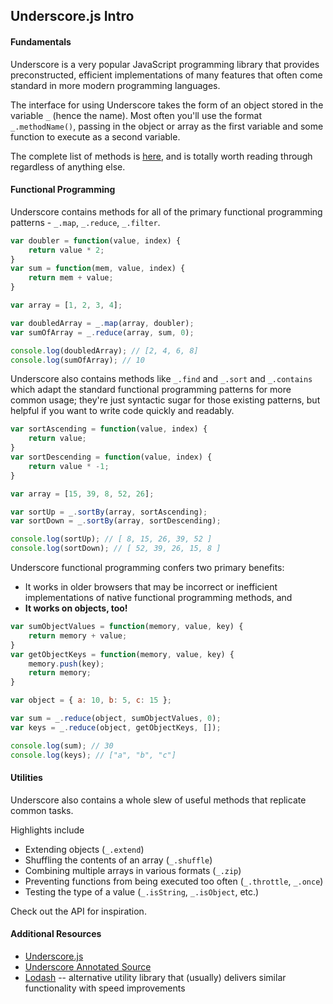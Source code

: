 ## Underscore.js Intro

#### Fundamentals

Underscore is a very popular JavaScript programming library that provides preconstructed, efficient implementations of many features that often come standard in more modern programming languages. 

The interface for using Underscore takes the form of an object stored in the variable `_` (hence the name). Most often you'll use the format `_.methodName()`, passing in the object or array as the first variable and some function to execute as a second variable.

The complete list of methods is [here](http://underscorejs.org/), and is totally worth reading through regardless of anything else.

#### Functional Programming

Underscore contains methods for all of the primary functional programming patterns - `_.map`, `_.reduce`, `_.filter`.

```js
var doubler = function(value, index) { 
    return value * 2; 
}
var sum = function(mem, value, index) {
    return mem + value;
}

var array = [1, 2, 3, 4];

var doubledArray = _.map(array, doubler);
var sumOfArray = _.reduce(array, sum, 0);

console.log(doubledArray); // [2, 4, 6, 8]
console.log(sumOfArray); // 10
```

Underscore also contains methods like `_.find` and `_.sort` and `_.contains` which adapt the standard functional programming patterns for more common usage; they're just syntactic sugar for those existing patterns, but helpful if you want to write code quickly and readably.

```js
var sortAscending = function(value, index) {
    return value;
}
var sortDescending = function(value, index) {
    return value * -1;
}

var array = [15, 39, 8, 52, 26];

var sortUp = _.sortBy(array, sortAscending);
var sortDown = _.sortBy(array, sortDescending);

console.log(sortUp); // [ 8, 15, 26, 39, 52 ]
console.log(sortDown); // [ 52, 39, 26, 15, 8 ]
```

Underscore functional programming confers two primary benefits:

* It works in older browsers that may be incorrect or inefficient implementations of native functional programming methods, and
* **It works on objects, too!**

```js
var sumObjectValues = function(memory, value, key) {
    return memory + value;
}
var getObjectKeys = function(memory, value, key) {
    memory.push(key);
    return memory;
}

var object = { a: 10, b: 5, c: 15 };

var sum = _.reduce(object, sumObjectValues, 0);
var keys = _.reduce(object, getObjectKeys, []);

console.log(sum); // 30
console.log(keys); // ["a", "b", "c"]
```

#### Utilities

Underscore also contains a whole slew of useful methods that replicate common tasks.

Highlights include

* Extending objects (`_.extend`)
* Shuffling the contents of an array (`_.shuffle`)
* Combining multiple arrays in various formats (`_.zip`)
* Preventing functions from being executed too often (`_.throttle`, `_.once`)
* Testing the type of a value (`_.isString`, `_.isObject`, etc.)

Check out the API for inspiration.

#### Additional Resources

* [Underscore.js](http://underscorejs.org/)
* [Underscore Annotated Source](http://underscorejs.org/docs/underscore.html)
* [Lodash](https://lodash.com/) -- alternative utility library that (usually) delivers similar functionality with speed improvements